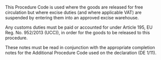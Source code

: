 This Procedure Code is used where the goods are released for free circulation but where excise duties (and where applicable VAT) are suspended by entering them into an approved excise warehouse.

Any customs duties must be paid or accounted for under Article 195, EU Reg. No. 952/2013 (UCC)), in order for the goods to be released to this procedure.

These notes must be read in conjunction with the appropriate completion notes for the Additional Procedure Code used on the declaration (DE 1/11).